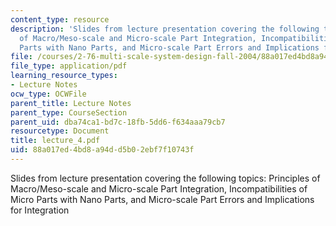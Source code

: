 ```yaml
---
content_type: resource
description: 'Slides from lecture presentation covering the following topics: Principles
  of Macro/Meso-scale and Micro-scale Part Integration, Incompatibilities of Micro
  Parts with Nano Parts, and Micro-scale Part Errors and Implications for Integration'
file: /courses/2-76-multi-scale-system-design-fall-2004/88a017ed4bd8a94dd5b02ebf7f10743f_lecture_4.pdf
file_type: application/pdf
learning_resource_types:
- Lecture Notes
ocw_type: OCWFile
parent_title: Lecture Notes
parent_type: CourseSection
parent_uid: dba74ca1-bd7c-18fb-5dd6-f634aaa79cb7
resourcetype: Document
title: lecture_4.pdf
uid: 88a017ed-4bd8-a94d-d5b0-2ebf7f10743f
---
```

Slides from lecture presentation covering the following topics: Principles of Macro/Meso-scale and Micro-scale Part Integration, Incompatibilities of Micro Parts with Nano Parts, and Micro-scale Part Errors and Implications for Integration